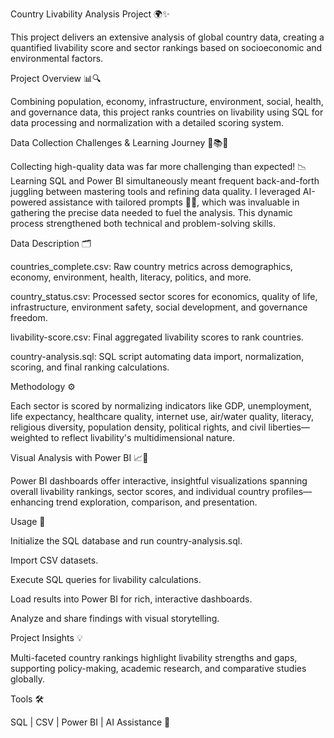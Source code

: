 Country Livability Analysis Project 🌍✨

This project delivers an extensive analysis of global country data, creating a quantified livability score and sector rankings based on socioeconomic and environmental factors.

Project Overview 📊🔍

Combining population, economy, infrastructure, environment, social, health, and governance data, this project ranks countries on livability using SQL for data processing and normalization with a detailed scoring system.

Data Collection Challenges & Learning Journey 🚧📚🤖

Collecting high-quality data was far more challenging than expected! 📉 Learning SQL and Power BI simultaneously meant frequent back-and-forth juggling between mastering tools and refining data quality. I leveraged AI-powered assistance with tailored prompts 🧠💡, which was invaluable in gathering the precise data needed to fuel the analysis. This dynamic process strengthened both technical and problem-solving skills.

Data Description 🗂️

countries_complete.csv: Raw country metrics across demographics, economy, environment, health, literacy, politics, and more.

country_status.csv: Processed sector scores for economics, quality of life, infrastructure, environment safety, social development, and governance freedom.

livability-score.csv: Final aggregated livability scores to rank countries.

country-analysis.sql: SQL script automating data import, normalization, scoring, and final ranking calculations.

Methodology ⚙️

Each sector is scored by normalizing indicators like GDP, unemployment, life expectancy, healthcare quality, internet use, air/water quality, literacy, religious diversity, population density, political rights, and civil liberties—weighted to reflect livability's multidimensional nature.

Visual Analysis with Power BI 📈🎨

Power BI dashboards offer interactive, insightful visualizations spanning overall livability rankings, sector scores, and individual country profiles—enhancing trend exploration, comparison, and presentation.

Usage 🚀

Initialize the SQL database and run country-analysis.sql.

Import CSV datasets.

Execute SQL queries for livability calculations.

Load results into Power BI for rich, interactive dashboards.

Analyze and share findings with visual storytelling.

Project Insights 💡

Multi-faceted country rankings highlight livability strengths and gaps, supporting policy-making, academic research, and comparative studies globally.

Tools 🛠️

SQL | CSV | Power BI | AI Assistance 🤖
